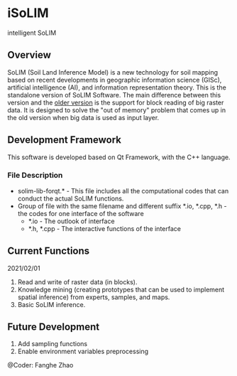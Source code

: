 # iSoLIM
intelligent SoLIM
## Overview
SoLIM (Soil Land Inference Model) is a new technology for soil mapping based on recent developments in geographic information science (GISc), artificial intelligence (AI), and information representation theory. This is the standalone version of SoLIM Software. The main difference between this version and the [older version](https://github.com/lreis2415/SoLIM-Solutions) is the support for block reading of big raster data. It is designed to solve the "out of memory" problem that comes up in the old version when big data is used as input layer.

## Development Framework
This software is developed based on Qt Framework, with the C++ language.
### File Description
* solim-lib-forqt.* - This file includes all the computational codes that can conduct the actual SoLIM functions.
* Group of file with the same filename and different suffix *.io, *.cpp, *.h - the codes for one interface of the software
  * *.io - The outlook of interface
  * *.h, *.cpp - The interactive functions of the interface

## Current Functions
2021/02/01
1) Read and write of raster data (in blocks).
2) Knowledge mining (creating prototypes that can be used to implement spatial inference) from experts, samples, and maps.
3) Basic SoLIM inference.

## Future Development
1) Add sampling functions
2) Enable environment variables preprocessing

@Coder: Fanghe Zhao
